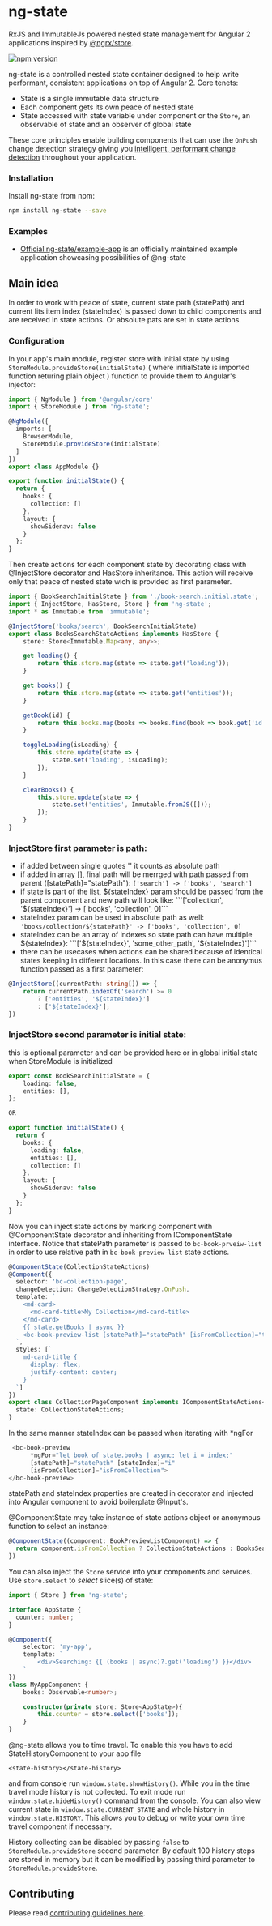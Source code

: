 # ng-state
RxJS and ImmutableJs powered nested state management for Angular 2 applications inspired by [ @ngrx/store](https://github.com/ngrx/store).

[![npm version](https://badge.fury.io/js/ng-state.svg)](https://badge.fury.io/js/ng-state)

ng-state is a controlled nested state container designed to help write performant, consistent applications
on top of Angular 2. Core tenets:
- State is a single immutable data structure
- Each component gets its own peace of nested state
- State accessed with state variable under component or the `Store`, an observable of state and an observer of global state

These core principles enable building components that can use the `OnPush` change detection strategy
giving you [intelligent, performant change detection](http://blog.thoughtram.io/angular/2016/02/22/angular-2-change-detection-explained.html#smarter-change-detection)
throughout your application.


### Installation
Install ng-state from npm:
```bash
npm install ng-state --save
```

### Examples
- [Official ng-state/example-app](https://github.com/ng-state/example-app) is an officially maintained example application showcasing possibilities of @ng-state


## Main idea

In order to work with peace of state, current state path (statePath) and current lits item index (stateIndex) is passed down to child components and are received in state actions.
Or absolute pats are set in state actions.

### Configuration

In your app's main module, register store with initial state by using `StoreModule.provideStore(initialState)`
( where initialState is imported function returing plain object ) function to provide them to Angular's injector:

```ts
import { NgModule } from '@angular/core'
import { StoreModule } from 'ng-state';

@NgModule({
  imports: [
    BrowserModule,
    StoreModule.provideStore(initialState)
  ]
})
export class AppModule {}
```

```ts
export function initialState() {
  return {
    books: {
      collection: []
    },
    layout: {
      showSidenav: false
    }
  };
}
```

Then create actions for each component state by decorating class with @InjectStore decorator and HasStore inheritance.
This action will receive only that peace of nested state wich is provided as first parameter.

```ts
import { BookSearchInitialState } from './book-search.initial.state';
import { InjectStore, HasStore, Store } from 'ng-state';
import * as Immutable from 'immutable';

@InjectStore('books/search', BookSearchInitialState)
export class BooksSearchStateActions implements HasStore {
    store: Store<Immutable.Map<any, any>>;

    get loading() {
        return this.store.map(state => state.get('loading'));
    }

    get books() {
        return this.store.map(state => state.get('entities'));
    }

    getBook(id) {
        return this.books.map(books => books.find(book => book.get('id') === id));
    }

    toggleLoading(isLoading) {
        this.store.update(state => {
            state.set('loading', isLoading);
        });
    }

    clearBooks() {
        this.store.update(state => {
            state.set('entities', Immutable.fromJS([]));
        });
    }
}
```

### InjectStore first parameter is path:
- if added between single quotes '' it counts as absolute path
- if added in array [], final path will be merrged with path passed from parent ([statePath]="statePath"):
```['search'] -> ['books', 'search']```
- if state is part of the list, ${stateIndex} param should be passed from the parent component and new path will look like:
```['collection', '${stateIndex}'] -> ['books', 'collection', 0]```
- stateIndex param can be used in absolute path as well: ```'books/collection/${statePath}' -> ['books', 'collection', 0]```
- stateIndex can be an array of indexes so state path can have multiple ${stateIndex}: ```['${stateIndex}', 'some_other_path', '${stateIndex}']```
- there can be usecases when actions can be shared because of identical states keeping in different locations. In this case there can be anonymus function passed as a first parameter:


```ts
@InjectStore((currentPath: string[]) => {
    return currentPath.indexOf('search') >= 0
        ? ['entities', '${stateIndex}']
        : ['${stateIndex}'];
})
```

### InjectStore second parameter is initial state:
this is optional parameter and can be provided here or in global initial state when StoreModule is initialized
```ts
export const BookSearchInitialState = {
    loading: false,
    entities: [],
};

OR

export function initialState() {
  return {
    books: {
      loading: false,
      entities: [],
      collection: []
    },
    layout: {
      showSidenav: false
    }
  };
}
```

Now you can inject state actions by marking component with @ComponentState decorator and inheriting from IComponentState interface.
Notice that statePath parameter is passed to ```bc-book-prveiw-list``` in order to use relative path in ```bc-book-preview-list``` state actions.

```ts
@ComponentState(CollectionStateActions)
@Component({
  selector: 'bc-collection-page',
  changeDetection: ChangeDetectionStrategy.OnPush,
  template: `
    <md-card>
      <md-card-title>My Collection</md-card-title>
    </md-card>
	{{ state.getBooks | async }}
    <bc-book-preview-list [statePath]="statePath" [isFromCollection]="true"></bc-book-preview-list>
  `,
  styles: [`
    md-card-title {
      display: flex;
      justify-content: center;
    }
  `]
})
export class CollectionPageComponent implements IComponentStateActions<CollectionStateActions> {
  state: CollectionStateActions;
}
```

In the same manner stateIndex can be passed when iterating with *ngFor

```ts
 <bc-book-preview
      *ngFor="let book of state.books | async; let i = index;"
      [statePath]="statePath" [stateIndex]="i"
      [isFromCollection]="isFromCollection">
</bc-book-preview>
```
statePath and stateIndex properties are created in decorator and injected into Angular component to avoid boilerplate @Input's.

@ComponentState may take instance of state actions object or anonymous function to select an instance:
```ts
@ComponentState((component: BookPreviewListComponent) => {
  return component.isFromCollection ? CollectionStateActions : BooksSearchStateActions;
})
```

You can also inject the `Store` service into your components and services. Use `store.select` to
_select_ slice(s) of state:

```ts
import { Store } from 'ng-state';

interface AppState {
  counter: number;
}

@Component({
	selector: 'my-app',
	template: `
		<div>Searching: {{ (books | async)?.get('loading') }}</div>
	`
})
class MyAppComponent {
	books: Observable<number>;

	constructor(private store: Store<AppState>){
		this.counter = store.select(['books']);
	}
}
```

@ng-state allows you to time travel. To enable this you have to add StateHistoryComponent to your app file

```
<state-history></state-history>
```

and from console run ```window.state.showHistory()```. While you in the time travel mode history is not collected. To exit mode run ```window.state.hideHistory()``` command from the console.
You can also view current state in ```window.state.CURRENT_STATE``` and whole history in ```window.state.HISTORY```. This allows you to debug or write your own time travel component if necessary.

History collecting can be disabled by passing ```false``` to ```StoreModule.provideStore``` second parameter.
By default 100 history steps are stored in memory but it can be modified by passing third parameter to ```StoreModule.provideStore```.

## Contributing
Please read [contributing guidelines here](https://github.com/ng-state/store/blob/master/CONTRIBUTING.md).
